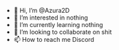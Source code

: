 - 👋 Hi, I’m @Azura2D
- 👀 I’m interested in nothing
- 🌱 I’m currently learning nothing
- 💞️ I’m looking to collaborate on shit
- 📫 How to reach me Discord

<!---
XenityFX/XenityFX is a ✨ special ✨ repository because its `README.md` (this file) appears on your GitHub profile.
You can click the Preview link to take a look at your changes.
--->
